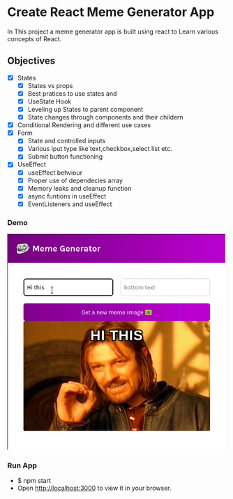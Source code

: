 # Create React Meme Generator App
In This project a meme generator app is built using react to Learn various concepts of React.

## Objectives

- [x] States
  - [x] States vs props
  - [x] Best pratices to use states and 
  - [x] UseState Hook
  - [x] Leveling up States to parent component
  - [x] State changes through components and their childern
- [x] Conditional Rendering and different use cases
- [x] Form
  - [x] State and controlled inputs
  - [x] Various iput type like text,checkbox,select list etc.
  - [x] Submit button functioning
- [x] UseEffect
  - [x] useEffect behviour
  - [x] Proper use of dependecies array
  - [x] Memory leaks and cleanup function
  - [x] async funtions in useEffect
  - [x] EventListeners and useEffect

### Demo
![demo](demo.gif "Demo")


### Run App
- $ npm start
- Open [http://localhost:3000](http://localhost:3000) to view it in your browser.
